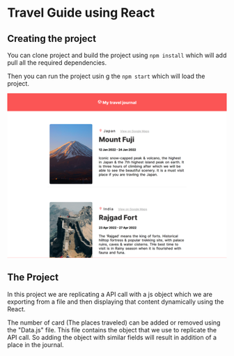 # Travel Guide using React

## Creating the project

You can clone project and build the project using ```npm install``` which will add pull all the required dependencies.

Then you can run the project usin
g the ```npm start``` which will load the project.

![image](./src/Travel_Jornal.png)

## The Project

In this project we are replicating a API call with a js object which we are exporting from a file and then displaying that content dynamically using the React.

The number of card (The places traveled) can be added or removed using the "Data.js" file. This file contains the object that we use to replicate the API call. So adding the object with similar fields will result in addition of a place in the journal.
